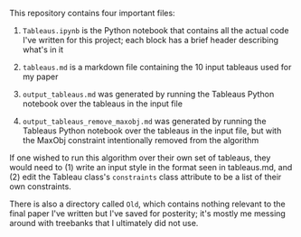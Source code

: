 This repository contains four important files:

1. `Tableaus.ipynb` is the Python notebook that contains all the actual code I've written for this project; each block has a brief header describing what's in it

2. `tableaus.md` is a markdown file containing the 10 input tableaus used for my paper

3. `output_tableaus.md` was generated by running the Tableaus Python notebook over the tableaus in the input file

3. `output_tableaus_remove_maxobj.md` was generated by running the Tableaus Python notebook over the tableaus in the input file, but with the MaxObj constraint intentionally removed from the algorithm

If one wished to run this algorithm over their own set of tableaus, they would need to (1) write an input style in the format seen in tableaus.md, and (2) edit the Tableau class's `constraints` class attribute to be a list of their own constraints.

There is also a directory called `Old`, which contains nothing relevant to the final paper I've written but I've saved for posterity; it's mostly me messing around with treebanks that I ultimately did not use.